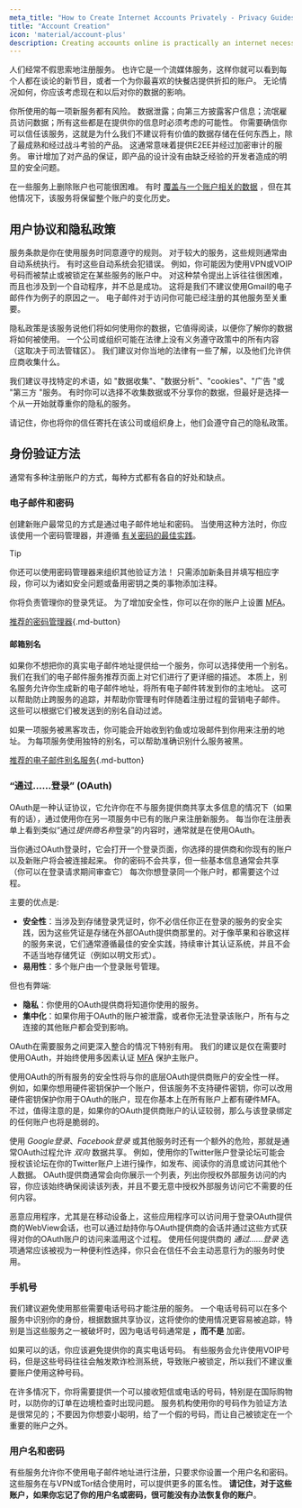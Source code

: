 ```yaml
---
meta_title: "How to Create Internet Accounts Privately - Privacy Guides"
title: "Account Creation"
icon: 'material/account-plus'
description: Creating accounts online is practically an internet necessity, take these steps to make sure you stay private.
---
```


人们经常不假思索地注册服务。 也许它是一个流媒体服务，这样你就可以看到每个人都在谈论的新节目，或者一个为你最喜欢的快餐店提供折扣的账户。 无论情况如何，你应该考虑现在和以后对你的数据的影响。

你所使用的每一项新服务都有风险。 数据泄露；向第三方披露客户信息；流氓雇员访问数据；所有这些都是在提供你的信息时必须考虑的可能性。 你需要确信你可以信任该服务，这就是为什么我们不建议将有价值的数据存储在任何东西上，除了最成熟和经过战斗考验的产品。 这通常意味着提供E2EE并经过加密审计的服务。 审计增加了对产品的保证，即产品的设计没有由缺乏经验的开发者造成的明显的安全问题。

在一些服务上删除账户也可能很困难。 有时 [覆盖与一个账户相关的数据](account-deletion.md#overwriting-account-information) ，但在其他情况下，该服务将保留整个账户的变化历史。

## 用户协议和隐私政策

服务条款是你在使用服务时同意遵守的规则。 对于较大的服务，这些规则通常由自动系统执行。 有时这些自动系统会犯错误。 例如，你可能因为使用VPN或VOIP号码而被禁止或被锁定在某些服务的账户中。 对这种禁令提出上诉往往很困难，而且也涉及到一个自动程序，并不总是成功。 这将是我们不建议使用Gmail的电子邮件作为例子的原因之一。 电子邮件对于访问你可能已经注册的其他服务至关重要。

隐私政策是该服务说他们将如何使用你的数据，它值得阅读，以便你了解你的数据将如何被使用。 一个公司或组织可能在法律上没有义务遵守政策中的所有内容（这取决于司法管辖区）。 我们建议对你当地的法律有一些了解，以及他们允许供应商收集什么。

我们建议寻找特定的术语，如 "数据收集"、"数据分析"、"cookies"、"广告 "或 "第三方 "服务。 有时你可以选择不收集数据或不分享你的数据，但最好是选择一个从一开始就尊重你的隐私的服务。

请记住，你也将你的信任寄托在该公司或组织身上，他们会遵守自己的隐私政策。

## 身份验证方法

通常有多种注册账户的方式，每种方式都有各自的好处和缺点。

### 电子邮件和密码

创建新账户最常见的方式是通过电子邮件地址和密码。 当使用这种方法时，你应该使用一个密码管理器，并遵循 [有关密码的最佳实践](passwords-overview.md)。

<div class="admonition tip" markdown>
<p class="admonition-title">Tip</p>

你还可以使用密码管理器来组织其他验证方法！ 只需添加新条目并填写相应字段，你可以为诸如安全问题或备用密钥之类的事物添加注释。

</div>

你将负责管理你的登录凭证。 为了增加安全性，你可以在你的账户上设置 [MFA](multi-factor-authentication.md)。

[推荐的密码管理器](../passwords.md ""){.md-button}

#### 邮箱别名

如果你不想把你的真实电子邮件地址提供给一个服务，你可以选择使用一个别名。 我们在我们的电子邮件服务推荐页面上对它们进行了更详细的描述。 本质上，别名服务允许你生成新的电子邮件地址，将所有电子邮件转发到你的主地址。 这可以帮助防止跨服务的追踪，并帮助你管理有时伴随着注册过程的营销电子邮件。 这些可以根据它们被发送到的别名自动过滤。

如果一项服务被黑客攻击，你可能会开始收到钓鱼或垃圾邮件到你用来注册的地址。 为每项服务使用独特的别名，可以帮助准确识别什么服务被黑。

[推荐的电子邮件别名服务](../email-aliasing.md ""){.md-button}

### “通过……登录” (OAuth)

OAuth是一种认证协议，它允许你在不与服务提供商共享太多信息的情况下（如果有的话），通过使用你在另一项服务中已有的账户来注册新服务。 每当你在注册表单上看到类似“通过*提供商名称*登录”的内容时，通常就是在使用OAuth。

当你通过OAuth登录时，它会打开一个登录页面，你选择的提供商和你现有的账户以及新账户将会被连接起来。 你的密码不会共享，但一些基本信息通常会共享（你可以在登录请求期间审查它） 每次你想登录同一个账户时，都需要这个过程。

主要的优点是:

- **安全性**：当涉及到存储登录凭证时，你不必信任你正在登录的服务的安全实践，因为这些凭证是存储在外部OAuth提供商那里的。对于像苹果和谷歌这样的服务来说，它们通常遵循最佳的安全实践，持续审计其认证系统，并且不会不适当地存储凭证（例如以明文形式）。
- **易用性**：多个账户由一个登录账号管理。

但也有弊端:

- **隐私**：你使用的OAuth提供商将知道你使用的服务。
- **集中化**：如果你用于OAuth的账户被泄露，或者你无法登录该账户，所有与之连接的其他账户都会受到影响。

OAuth在需要服务之间更深入整合的情况下特别有用。 我们的建议是仅在需要时使用OAuth，并始终使用多因素认证 [MFA](multi-factor-authentication.md) 保护主账户。

使用OAuth的所有服务的安全性将与你的底层OAuth提供商账户的安全性一样。 例如，如果你想用硬件密钥保护一个账户，但该服务不支持硬件密钥，你可以改用硬件密钥保护你用于OAuth的账户，现在你基本上在所有账户上都有硬件MFA。 不过，值得注意的是，如果你的OAuth提供商账户的认证较弱，那么与该登录绑定的任何账户也将是脆弱的。

使用 *Google登录*、*Facebook登录* 或其他服务时还有一个额外的危险，那就是通常OAuth过程允许 *双向* 数据共享。 例如，使用你的Twitter账户登录论坛可能会授权该论坛在你的Twitter账户上进行操作，如发布、阅读你的消息或访问其他个人数据。 OAuth提供商通常会向你展示一个列表，列出你授权外部服务访问的内容，你应该始终确保阅读该列表，并且不要无意中授权外部服务访问它不需要的任何内容。

恶意应用程序，尤其是在移动设备上，这些应用程序可以访问用于登录OAuth提供商的WebView会话，也可以通过劫持你与OAuth提供商的会话并通过这些方式获得对你的OAuth账户的访问来滥用这个过程。 使用任何提供商的 *通过……登录* 选项通常应该被视为一种便利性选择，你只会在信任不会主动恶意行为的服务时使用。

### 手机号

我们建议避免使用那些需要电话号码才能注册的服务。 一个电话号码可以在多个服务中识别你的身份，根据数据共享协议，这将使你的使用情况更容易被追踪，特别是当这些服务之一被破坏时，因为电话号码通常是 **，而不是** 加密。

如果可以的话，你应该避免提供你的真实电话号码。 有些服务会允许使用VOIP号码，但是这些号码往往会触发欺诈检测系统，导致账户被锁定，所以我们不建议重要账户使用这种号码。

在许多情况下，你将需要提供一个可以接收短信或电话的号码，特别是在国际购物时，以防你的订单在边境检查时出现问题。 服务机构使用你的号码作为验证方法是很常见的；不要因为你想耍小聪明，给了一个假的号码，而让自己被锁定在一个重要的账户之外。

### 用户名和密码

有些服务允许你不使用电子邮件地址进行注册，只要求你设置一个用户名和密码。 这些服务在与VPN或Tor结合使用时，可以提供更多的匿名性。 **请记住，对于这些账户，如果你忘记了你的用户名或密码，很可能没有办法恢复你的账户**。
